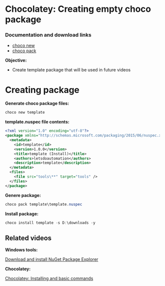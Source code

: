 # Chocolatey: Creating empty choco package
### Documentation and download links

* [choco new](https://docs.chocolatey.org/en-us/create/commands/new)
* [choco pack](https://docs.chocolatey.org/en-us/create/commands/pack) 

<b>Objective: </b>
  
* Create template package that will be used in future videos

# Creating package

<b>Generate choco package files:</b>
```powershell
choco new template
```

<b>template.nuspec file contents:</b>
```xml
<?xml version="1.0" encoding="utf-8"?>
<package xmlns="http://schemas.microsoft.com/packaging/2015/06/nuspec.xsd">
  <metadata>
    <id>template</id>
    <version>1.0.0</version>
    <title>template (Install)</title>
    <authors>letsdoautomation</authors>
    <description>template</description>
  </metadata>
  <files>
    <file src="tools\**" target="tools" />
  </files>
</package>
```

<b>Genere package:</b>
```powershell
choco pack template\template.nuspec
```

<b>Install package:</b>
```powershell
choco install template -s D:\downloads -y
```

## Related videos

<b>Windows tools:</b>

[Download and install NuGet Package Explorer](https://youtu.be/94u9jDCpifM)

<b>Chocolatey:</b>

[Chocolatey: Installing and basic commands](https://youtu.be/vEH7t5eqJq4)